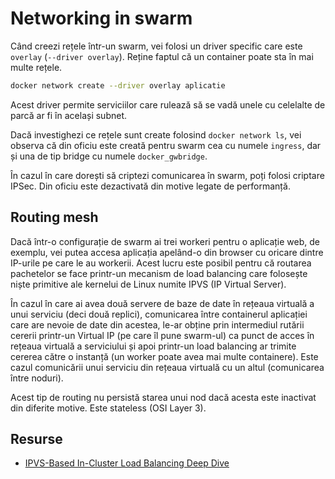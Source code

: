 # Networking in swarm

Când creezi rețele într-un swarm, vei folosi un driver specific care este `overlay` (`--driver overlay`). Reține faptul că un container poate sta în mai multe rețele.

```bash
docker network create --driver overlay aplicatie
```

Acest driver permite serviciilor care rulează să se vadă unele cu celelalte de parcă ar fi în același subnet.

Dacă investighezi ce rețele sunt create folosind `docker network ls`, vei observa că din oficiu este creată pentru swarm cea cu numele `ingress`, dar și una de tip bridge cu numele `docker_gwbridge`.

În cazul în care dorești să criptezi comunicarea în swarm, poți folosi criptare IPSec. Din oficiu este dezactivată din motive legate de performanță.

## Routing mesh

Dacă într-o configurație de swarm ai trei workeri pentru o aplicație web, de exemplu, vei putea accesa aplicația apelând-o din browser cu oricare dintre IP-urile pe care le au workerii. Acest lucru este posibil pentru că routarea pachetelor se face printr-un mecanism de load balancing care folosește niște primitive ale kernelui de Linux numite IPVS (IP Virtual Server).

În cazul în care ai avea două servere de baze de date în rețeaua virtuală a unui serviciu (deci două replici), comunicarea între containerul aplicației care are nevoie de date din acestea, le-ar obține prin intermediul rutării cererii printr-un Virtual IP (pe care îl pune swarm-ul) ca punct de acces în rețeaua virtuală a serviciului și apoi printr-un load balancing ar trimite cererea către o instanță (un worker poate avea mai multe containere). Este cazul comunicării unui serviciu din rețeaua virtuală cu un altul (comunicarea între noduri).

Acest tip de routing nu persistă starea unui nod dacă acesta este inactivat din diferite motive. Este stateless (OSI Layer 3).

## Resurse

- [IPVS-Based In-Cluster Load Balancing Deep Dive](https://kubernetes.io/blog/2018/07/09/ipvs-based-in-cluster-load-balancing-deep-dive/)
